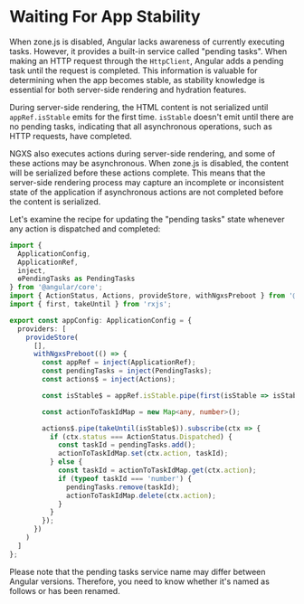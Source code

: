 # Waiting For App Stability

When zone.js is disabled, Angular lacks awareness of currently executing tasks. However, it provides a built-in service called "pending tasks". When making an HTTP request through the `HttpClient`, Angular adds a pending task until the request is completed. This information is valuable for determining when the app becomes stable, as stability knowledge is essential for both server-side rendering and hydration features.

During server-side rendering, the HTML content is not serialized until `appRef.isStable` emits for the first time. `isStable` doesn't emit until there are no pending tasks, indicating that all asynchronous operations, such as HTTP requests, have completed.

NGXS also executes actions during server-side rendering, and some of these actions may be asynchronous. When zone.js is disabled, the content will be serialized before these actions complete. This means that the server-side rendering process may capture an incomplete or inconsistent state of the application if asynchronous actions are not completed before the content is serialized.

Let's examine the recipe for updating the "pending tasks" state whenever any action is dispatched and completed:

```ts
import {
  ApplicationConfig,
  ApplicationRef,
  inject,
  ɵPendingTasks as PendingTasks
} from '@angular/core';
import { ActionStatus, Actions, provideStore, withNgxsPreboot } from '@ngxs/store';
import { first, takeUntil } from 'rxjs';

export const appConfig: ApplicationConfig = {
  providers: [
    provideStore(
      [],
      withNgxsPreboot(() => {
        const appRef = inject(ApplicationRef);
        const pendingTasks = inject(PendingTasks);
        const actions$ = inject(Actions);

        const isStable$ = appRef.isStable.pipe(first(isStable => isStable));

        const actionToTaskIdMap = new Map<any, number>();

        actions$.pipe(takeUntil(isStable$)).subscribe(ctx => {
          if (ctx.status === ActionStatus.Dispatched) {
            const taskId = pendingTasks.add();
            actionToTaskIdMap.set(ctx.action, taskId);
          } else {
            const taskId = actionToTaskIdMap.get(ctx.action);
            if (typeof taskId === 'number') {
              pendingTasks.remove(taskId);
              actionToTaskIdMap.delete(ctx.action);
            }
          }
        });
      })
    )
  ]
};
```

Please note that the pending tasks service name may differ between Angular versions. Therefore, you need to know whether it's named as follows or has been renamed.
